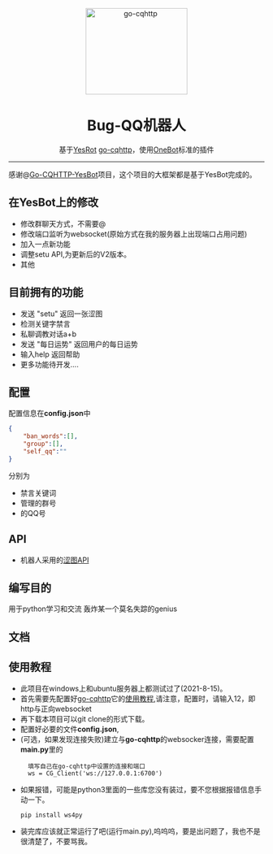 <p align="center">
  <a href="https://github.com/we-worker/BugBot"><img src="https://bkimg.cdn.bcebos.com/pic/8ad4b31c8701a18b45376361902f07082938fec4?x-bce-process=image/resize,m_lfit,w_268,limit_1/format,f_jpg" width="200" height="170" alt="go-cqhttp"></a>
</p>


<div align="center">

# Bug-QQ机器人

 基于[YesRot](https://github.com/Yang9999999/Go-CQHTTP-YesBot) [go-cqhttp](https://github.com/Mrs4s/go-cqhttp)，使用[OneBot](https://github.com/howmanybots/onebot)标准的插件 

</div>


---

感谢@[Go-CQHTTP-YesBot](https://github.com/Yang9999999/Go-CQHTTP-YesBot)项目，这个项目的大框架都是基于YesBot完成的。

## 在YesBot上的修改
- 修改群聊天方式，不需要@
- 修改端口监听为websocket(原始方式在我的服务器上出现端口占用问题)
- 加入一点新功能
- 调整setu API,为更新后的V2版本。
- 其他

## 目前拥有的功能

- 发送 "setu" 返回一张涩图
- 检测关键字禁言
- 私聊调教对话a+b
- 发送 "每日运势" 返回用户的每日运势
- 输入help 返回帮助
- 更多功能待开发....

## 配置

配置信息在**config.json**中

```json
{
    "ban_words":[], 
    "group":[],
    "self_qq":""
}
```

分别为 

- 禁言关键词
- 管理的群号
- 的QQ号

## API

- 机器人采用的[涩图API](https://api.lolicon.app/#/setu)

## 编写目的

用于python学习和交流
轰炸某一个莫名失踪的genius



## 文档




## 使用教程
- 此项目在windows上和ubuntu服务器上都测试过了(2021-8-15)。
- 首先需要先配置好[go-cqhttp](https://github.com/Mrs4s/go-cqhttp/releases)它的[使用教程](https://docs.go-cqhttp.org/guide/quick_start.html),请注意，配置时，请输入12，即http与正向websocket
- 再下载本项目可以git clone的形式下载。
- 配置好必要的文件**config.json**,
- (可选，如果发现连接失败)建立与**go-cqhttp**的websocker连接，需要配置**main.py**里的
  ```
    填写自己在go-cqhttp中设置的连接和端口
    ws = CG_Client('ws://127.0.0.1:6700')
  ```
- 如果报错，可能是python3里面的一些库您没有装过，要不您根据报错信息手动一下。
  ```
  pip install ws4py
  ```
- 装完库应该就正常运行了吧(运行main.py),呜呜呜，要是出问题了，我也不是很清楚了，不要骂我。
